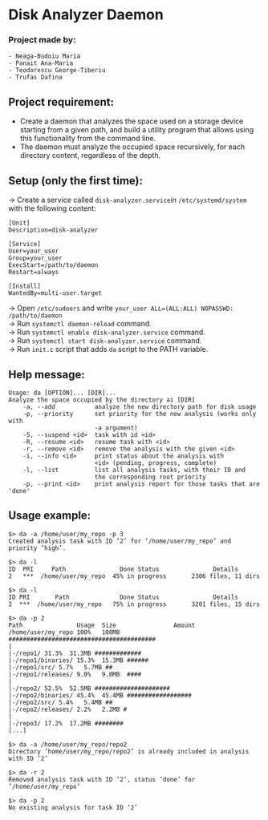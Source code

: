 # Disk Analyzer Daemon

### Project made by:
    - Neaga-Budoiu Maria
    - Panait Ana-Maria
    - Teodorescu George-Tiberiu 
    - Trufas Dafina

## Project requirement:
- Create a daemon that analyzes the space used on a storage device starting from a given path, and build a utility program that allows using this functionality from the command line.
- The daemon must analyze the occupied space recursively, for each directory content, regardless of the depth.

## Setup (only the first time):

-> Create a service called `disk-analyzer.service`in `/etc/systemd/system` with the following content:

    [Unit]
    Description=disk-analyzer

    [Service]
    User=your_user
    Group=your_user
    ExecStart=/path/to/daemon
    Restart=always

    [Install]
    WantedBy=multi-user.target

-> Open `/etc/sudoers` and write `your_user ALL=(ALL:ALL) NOPASSWD: /path/to/daemon` \
-> Run `systemctl daemon-reload` command. \
-> Run `systemctl enable disk-analyzer.service` command. \
-> Run `systemctl start disk-analyzer.service` command. \
-> Run `init.c` script that adds `da` script to the PATH variable.

## Help message:
```
Usage: da [OPTION]... [DIR]... 
Analyze the space occupied by the directory ai [DIR] 
    -a, --add           analyze the new directory path for disk usage
    -p, --priority      set priority for the new analysis (works only with
                        -a argument)
    -S, --suspend <id>  task with id <id>
    -R, --resume <id>   resume task with <id>
    -r, --remove <id>   remove the analysis with the given <id>
    -i, --info <id>     print status about the analysis with                
                        <id> (pending, progress, complete)
    -l, --list          list all analysis tasks, with their ID and
                        the corresponding root priority
    -p, --print <id>    print analysis report for those tasks that are 'done'
```

## Usage example:
```
$> da -a /home/user/my_repo -p 3
Created analysis task with ID ’2’ for ’/home/user/my_repo’ and priority ’high’.

$> da -l
ID  PRI     Path               Done Status               Details
2   ***  /home/user/my_repo  45% in progress       2306 files, 11 dirs

$> da -l
ID PRI       Path              Done Status               Details
2  ***  /home/user/my_repo   75% in progress       3201 files, 15 dirs
     
$> da -p 2
Path               Usage  Size                Amount
/home/user/my_repo 100%   100MB  #########################################
|
|-/repo1/ 31.3%  31.3MB #############
|-/repo1/binaries/ 15.3%  15.3MB ######
|-/repo1/src/ 5.7%   5.7MB ##
|-/repo1/releases/ 9.0%   9.0MB  ####
|
|-/repo2/ 52.5%  52.5MB #####################
|-/repo2/binaries/ 45.4%  45.4MB ##################
|-/repo2/src/ 5.4%   5.4MB ##
|-/repo2/releases/ 2.2%   2.2MB #
|
|-/repo3/ 17.2%  17.2MB ########
[...]
    
$> da -a /home/user/my_repo/repo2
Directory ’home/user/my_repo/repo2’ is already included in analysis with ID ’2’

$> da -r 2
Removed analysis task with ID ’2’, status ’done’ for ’/home/user/my_repo’

$> da -p 2
No existing analysis for task ID ’2’
```


